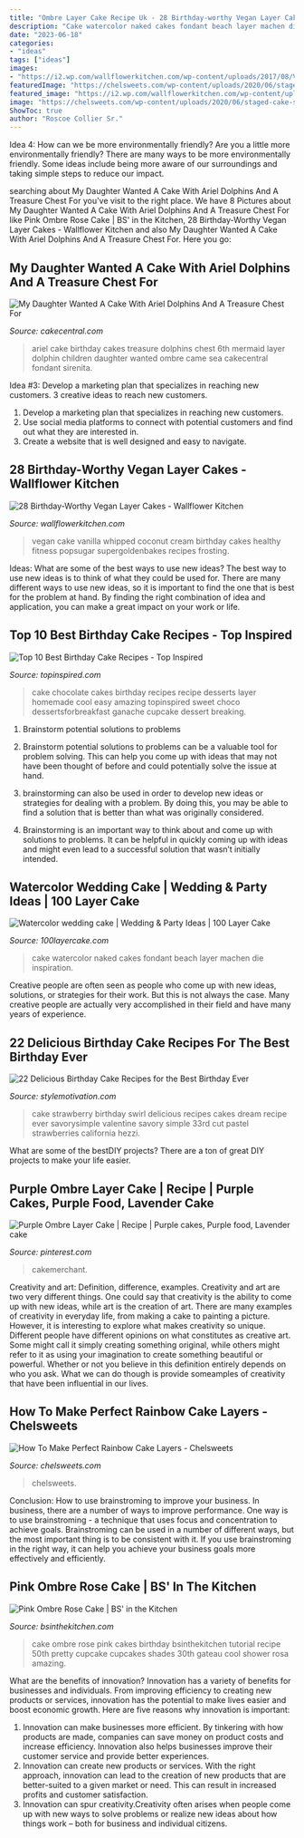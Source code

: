 ```yaml
---
title: "Ombre Layer Cake Recipe Uk - 28 Birthday-worthy Vegan Layer Cakes"
description: "Cake watercolor naked cakes fondant beach layer machen die inspiration"
date: "2023-06-18"
categories:
- "ideas"
tags: ["ideas"]
images:
- "https://i2.wp.com/wallflowerkitchen.com/wp-content/uploads/2017/08/Vegan_vanilla_cake_2.jpg?resize=801%2C1200"
featuredImage: "https://chelsweets.com/wp-content/uploads/2020/06/staged-cake-slice-with-fork-scaled.jpg"
featured_image: "https://i2.wp.com/wallflowerkitchen.com/wp-content/uploads/2017/08/Vegan_vanilla_cake_2.jpg?resize=801%2C1200"
image: "https://chelsweets.com/wp-content/uploads/2020/06/staged-cake-slice-with-fork-scaled.jpg"
ShowToc: true
author: "Roscoe Collier Sr."
---
```



Idea 4: How can we be more environmentally friendly?
Are you a little more environmentally friendly? There are many ways to be more environmentally friendly. Some ideas include being more aware of our surroundings and taking simple steps to reduce our impact.

	

		
searching about My Daughter Wanted A Cake With Ariel Dolphins And A Treasure Chest For you've visit to the right place. We have 8 Pictures about My Daughter Wanted A Cake With Ariel Dolphins And A Treasure Chest For like Pink Ombre Rose Cake | BS&#039; in the Kitchen, 28 Birthday-Worthy Vegan Layer Cakes - Wallflower Kitchen and also My Daughter Wanted A Cake With Ariel Dolphins And A Treasure Chest For. Here you go:
		
    
## My Daughter Wanted A Cake With Ariel Dolphins And A Treasure Chest For

<img loading=lazy src="http://cdn001.cakecentral.com/gallery/2015/03/900_913874UYXU_my-daughter-wanted-a-cake-with-ariel-dolphins-and-a-treasure-chest-for-her-6th-birthday-and-this-is-what-i-came-up-with-blue-ombre-layer-c.jpg" onerror="this.onerror=null;this.src='https://tse3.mm.bing.net/th?id=OIP.M0Xc8E7E6hyVEn39WPMSYwHaGL&amp;pid=15.1';" alt="My Daughter Wanted A Cake With Ariel Dolphins And A Treasure Chest For">

_Source: cakecentral.com_

>ariel cake birthday cakes treasure dolphins chest 6th mermaid layer dolphin children daughter wanted ombre came sea cakecentral fondant sirenita. 

	

Idea #3: Develop a marketing plan that specializes in reaching new customers.
3 creative ideas to reach new customers.
1. Develop a marketing plan that specializes in reaching new customers. 
2. Use social media platforms to connect with potential customers and find out what they are interested in. 
3. Create a website that is well designed and easy to navigate.

    
## 28 Birthday-Worthy Vegan Layer Cakes - Wallflower Kitchen

<img loading=lazy src="https://i2.wp.com/wallflowerkitchen.com/wp-content/uploads/2017/08/Vegan_vanilla_cake_2.jpg?resize=801%2C1200" onerror="this.onerror=null;this.src='https://tse2.mm.bing.net/th?id=OIP.KiL_X6zyo8MP-IIvQGp-1AHaLG&amp;pid=15.1';" alt="28 Birthday-Worthy Vegan Layer Cakes - Wallflower Kitchen">

_Source: wallflowerkitchen.com_

>vegan cake vanilla whipped coconut cream birthday cakes healthy fitness popsugar supergoldenbakes recipes frosting. 

	

Ideas: What are some of the best ways to use new ideas?
The best way to use new ideas is to think of what they could be used for. There are many different ways to use new ideas, so it is important to find the one that is best for the problem at hand. By finding the right combination of idea and application, you can make a great impact on your work or life.

    
## Top 10 Best Birthday Cake Recipes - Top Inspired

<img loading=lazy src="http://www.topinspired.com/wp-content/uploads/2014/01/Chocolate-Cake.jpg" onerror="this.onerror=null;this.src='https://tse1.mm.bing.net/th?id=OIP.dpt1Ur72deQKzO_SQyV2QAHaLJ&amp;pid=15.1';" alt="Top 10 Best Birthday Cake Recipes - Top Inspired">

_Source: topinspired.com_

>cake chocolate cakes birthday recipes recipe desserts layer homemade cool easy amazing topinspired sweet choco dessertsforbreakfast ganache cupcake dessert breaking. 

	

1. Brainstorm potential solutions to problems
1. Brainstorm potential solutions to problems can be a valuable tool for problem solving. This can help you come up with ideas that may not have been thought of before and could potentially solve the issue at hand.
2. brainstorming can also be used in order to develop new ideas or strategies for dealing with a problem. By doing this, you may be able to find a solution that is better than what was originally considered.

3. Brainstorming is an important way to think about and come up with solutions to problems. It can be helpful in quickly coming up with ideas and might even lead to a successful solution that wasn’t initially intended.

    
## Watercolor Wedding Cake | Wedding &amp; Party Ideas | 100 Layer Cake

<img loading=lazy src="http://100lclive.s3.amazonaws.com/img/ideas/landscape/148600.jpg" onerror="this.onerror=null;this.src='https://tse2.mm.bing.net/th?id=OIP.4kDRN20uqUMFzQ-RpoZL4wHaJ4&amp;pid=15.1';" alt="Watercolor wedding cake | Wedding &amp; Party Ideas | 100 Layer Cake">

_Source: 100layercake.com_

>cake watercolor naked cakes fondant beach layer machen die inspiration. 

	

Creative people are often seen as people who come up with new ideas, solutions, or strategies for their work. But this is not always the case. Many creative people are actually very accomplished in their field and have many years of experience.

    
## 22 Delicious Birthday Cake Recipes For The Best Birthday Ever

<img loading=lazy src="http://www.stylemotivation.com/wp-content/uploads/2013/10/22-Delicious-Birthday-Cakes-Recipes-for-the-Best-Birthday-Ever-13-620x868.jpg" onerror="this.onerror=null;this.src='https://tse1.mm.bing.net/th?id=OIP.EzRS_LlGLmTyuW8DUmt7BAHaKX&amp;pid=15.1';" alt="22 Delicious Birthday Cake Recipes for the Best Birthday Ever">

_Source: stylemotivation.com_

>cake strawberry birthday swirl delicious recipes cakes dream recipe ever savorysimple valentine savory simple 33rd cut pastel strawberries california hezzi. 

	

What are some of the bestDIY projects?
There are a ton of great DIY projects to make your life easier.

    
## Purple Ombre Layer Cake | Recipe | Purple Cakes, Purple Food, Lavender Cake

<img loading=lazy src="https://i.pinimg.com/originals/48/ae/49/48ae491c1fd3adafb473e9dd7e1b23a7.jpg" onerror="this.onerror=null;this.src='https://tse2.mm.bing.net/th?id=OIP.jmuuK8ZjDBIFnkdZsT3v_gAAAA&amp;pid=15.1';" alt="Purple Ombre Layer Cake | Recipe | Purple cakes, Purple food, Lavender cake">

_Source: pinterest.com_

>cakemerchant. 

	

Creativity and art: Definition, difference, examples.
Creativity and art are two very different things. One could say that creativity is the ability to come up with new ideas, while art is the creation of art. There are many examples of creativity in everyday life, from making a cake to painting a picture. However, it is interesting to explore what makes creativity so unique.
Different people have different opinions on what constitutes as creative art. Some might call it simply creating something original, while others might refer to it as using your imagination to create something beautiful or powerful. Whether or not you believe in this definition entirely depends on who you ask. What we can do though is provide someamples of creativity that have been influential in our lives.

    
## How To Make Perfect Rainbow Cake Layers - Chelsweets

<img loading=lazy src="https://chelsweets.com/wp-content/uploads/2020/06/staged-cake-slice-with-fork-scaled.jpg" onerror="this.onerror=null;this.src='https://tse4.mm.bing.net/th?id=OIP.F3aftu1fWgP5aXrwU1JXfQHaE8&amp;pid=15.1';" alt="How To Make Perfect Rainbow Cake Layers - Chelsweets">

_Source: chelsweets.com_

>chelsweets. 

	

Conclusion: How to use brainstroming to improve your business.
In business, there are a number of ways to improve performance. One way is to use brainstroming - a technique that uses focus and concentration to achieve goals. Brainstroming can be used in a number of different ways, but the most important thing is to be consistent with it. If you use brainstroming in the right way, it can help you achieve your business goals more effectively and efficiently.

    
## Pink Ombre Rose Cake | BS&#039; In The Kitchen

<img loading=lazy src="https://bsinthekitchen.com/wp-content/uploads/2012/12/MG_8123_1-682x1024.jpg" onerror="this.onerror=null;this.src='https://tse4.mm.bing.net/th?id=OIP.lrFWb2CUytz-1hBIvPRhDgHaLH&amp;pid=15.1';" alt="Pink Ombre Rose Cake | BS&#039; in the Kitchen">

_Source: bsinthekitchen.com_

>cake ombre rose pink cakes birthday bsinthekitchen tutorial recipe 50th pretty cupcake cupcakes shades 30th gateau cool shower rosa amazing. 

	

What are the benefits of innovation?
Innovation has a variety of benefits for businesses and individuals. From improving efficiency to creating new products or services, innovation has the potential to make lives easier and boost economic growth. Here are five reasons why innovation is important: 
1. Innovation can make businesses more efficient. By tinkering with how products are made, companies can save money on product costs and increase efficiency. Innovation also helps businesses improve their customer service and provide better experiences. 
2. Innovation can create new products or services. With the right approach, innovation can lead to the creation of new products that are better-suited to a given market or need. This can result in increased profits and customer satisfaction. 
3. Innovation can spur creativity.Creativity often arises when people come up with new ways to solve problems or realize new ideas about how things work – both for business and individual citizens.

